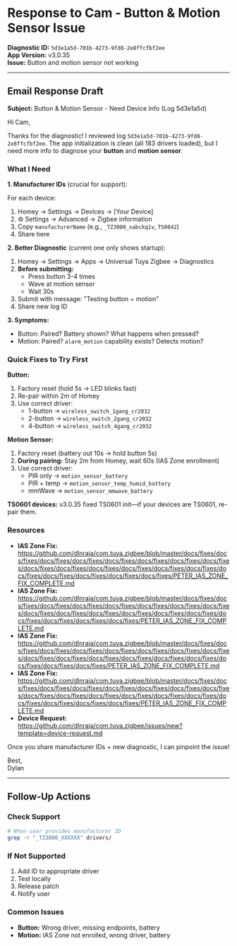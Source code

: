 # Response to Cam - Button & Motion Sensor Issue

**Diagnostic ID:** `5d3e1a5d-701b-4273-9fd8-2e8ffcfbf2ee`  
**App Version:** v3.0.35  
**Issue:** Button and motion sensor not working

---

## Email Response Draft

**Subject:** Button & Motion Sensor - Need Device Info (Log 5d3e1a5d)

Hi Cam,

Thanks for the diagnostic! I reviewed log `5d3e1a5d-701b-4273-9fd8-2e8ffcfbf2ee`. The app initialization is clean (all 183 drivers loaded), but I need more info to diagnose your **button** and **motion sensor**.

### What I Need

**1. Manufacturer IDs** (crucial for support):

For each device:
1. Homey → Settings → Devices → [Your Device]
2. ⚙️ Settings → Advanced → Zigbee information
3. Copy `manufacturerName` (e.g., `_TZ3000_xabckq1v`, `TS0042`)
4. Share here

**2. Better Diagnostic** (current one only shows startup):

1. Homey → Settings → Apps → Universal Tuya Zigbee → Diagnostics
2. **Before submitting:**
   - Press button 3-4 times
   - Wave at motion sensor
   - Wait 30s
3. Submit with message: "Testing button + motion"
4. Share new log ID

**3. Symptoms:**

- Button: Paired? Battery shown? What happens when pressed?
- Motion: Paired? `alarm_motion` capability exists? Detects motion?

### Quick Fixes to Try First

**Button:**
1. Factory reset (hold 5s → LED blinks fast)
2. Re-pair within 2m of Homey
3. Use correct driver:
   - 1-button → `wireless_switch_1gang_cr2032`
   - 2-button → `wireless_switch_2gang_cr2032`
   - 4-button → `wireless_switch_4gang_cr2032`

**Motion Sensor:**
1. Factory reset (battery out 10s → hold button 5s)
2. **During pairing:** Stay 2m from Homey, wait 60s (IAS Zone enrollment)
3. Use correct driver:
   - PIR only → `motion_sensor_battery`
   - PIR + temp → `motion_sensor_temp_humid_battery`
   - mmWave → `motion_sensor_mmwave_battery`

**TS0601 devices:** v3.0.35 fixed TS0601 init—if your devices are TS0601, re-pair them.

### Resources

- **IAS Zone Fix:** https://github.com/dlnraja/com.tuya.zigbee/blob/master/docs/fixes/docs/fixes/docs/fixes/docs/fixes/docs/fixes/docs/fixes/docs/fixes/docs/fixes/docs/fixes/docs/fixes/docs/fixes/docs/fixes/docs/fixes/docs/fixes/docs/fixes/docs/fixes/docs/fixes/docs/fixes/docs/fixes/PETER_IAS_ZONE_FIX_COMPLETE.md
- **IAS Zone Fix:** https://github.com/dlnraja/com.tuya.zigbee/blob/master/docs/fixes/docs/fixes/docs/fixes/docs/fixes/docs/fixes/docs/fixes/docs/fixes/docs/fixes/docs/fixes/docs/fixes/docs/fixes/docs/fixes/docs/fixes/docs/fixes/docs/fixes/docs/fixes/docs/fixes/docs/fixes/PETER_IAS_ZONE_FIX_COMPLETE.md
- **IAS Zone Fix:** https://github.com/dlnraja/com.tuya.zigbee/blob/master/docs/fixes/docs/fixes/docs/fixes/docs/fixes/docs/fixes/docs/fixes/docs/fixes/docs/fixes/docs/fixes/docs/fixes/docs/fixes/docs/fixes/docs/fixes/docs/fixes/docs/fixes/docs/fixes/docs/fixes/PETER_IAS_ZONE_FIX_COMPLETE.md
- **IAS Zone Fix:** https://github.com/dlnraja/com.tuya.zigbee/blob/master/docs/fixes/docs/fixes/docs/fixes/docs/fixes/docs/fixes/docs/fixes/docs/fixes/docs/fixes/docs/fixes/docs/fixes/docs/fixes/docs/fixes/docs/fixes/docs/fixes/docs/fixes/docs/fixes/docs/fixes/docs/fixes/PETER_IAS_ZONE_FIX_COMPLETE.md
- **Device Request:** https://github.com/dlnraja/com.tuya.zigbee/issues/new?template=device-request.md

Once you share manufacturer IDs + new diagnostic, I can pinpoint the issue!

Best,  
Dylan

---

## Follow-Up Actions

### Check Support
```bash
# When user provides manufacturer ID
grep -r "_TZ3000_XXXXXX" drivers/
```

### If Not Supported
1. Add ID to appropriate driver
2. Test locally
3. Release patch
4. Notify user

### Common Issues
- **Button:** Wrong driver, missing endpoints, battery
- **Motion:** IAS Zone not enrolled, wrong driver, battery
